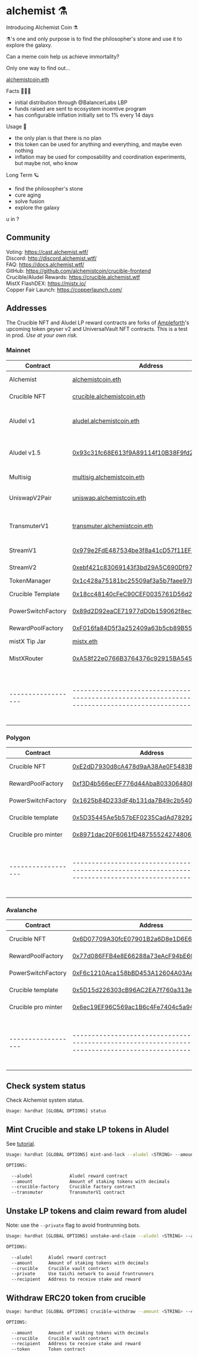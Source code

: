 # alchemist ⚗️

Introducing Alchemist Coin ⚗️

⚗️'s one and only purpose is to find the philosopher's stone and use it to explore the galaxy.

Can a meme coin help us achieve immortality?

Only one way to find out...

[alchemistcoin.eth](https://etherscan.io/token/0x88acdd2a6425c3faae4bc9650fd7e27e0bebb7ab)

Facts 🧝🏽‍♀️

- initial distribution through @BalancerLabs LBP
- funds raised are sent to ecosystem incentive program
- has configurable inflation initially set to 1% every 14 days

Usage 🧪

- the only plan is that there is no plan
- this token can be used for anything and everything, and maybe even nothing
- inflation may be used for composability and coordination experiments, but maybe not, who know

Long Term 🪐

- find the philosopher's stone
- cure aging
- solve fusion
- explore the galaxy

u in ?

## Community

Voting: https://cast.alchemist.wtf/  
Discord: http://discord.alchemist.wtf/  
FAQ: https://docs.alchemist.wtf/  
GitHub: https://github.com/alchemistcoin/crucible-frontend  
Crucible/Aludel Rewards: https://crucible.alchemist.wtf  
MistX FlashDEX: https://mistx.io/  
Copper Fair Launch: https://copperlaunch.com/

## Addresses

The Crucible NFT and Aludel LP reward contracts are forks of [Ampleforth](https://github.com/ampleforth)'s upcoming token geyser v2 and UniversalVault NFT contracts. This is a test in prod. _Use at your own risk._

### Mainnet

| Contract           | Address                                                                                                               | Description                                            |
| ------------------ | --------------------------------------------------------------------------------------------------------------------- | ------------------------------------------------------ |
| Alchemist          | [alchemistcoin.eth](https://etherscan.io/address/alchemistcoin.eth)                                                   | ERC20 token                                            |
| Crucible NFT       | [crucible.alchemistcoin.eth](https://etherscan.io/address/crucible.alchemistcoin.eth)                                 | crucible nft contract                                  |
| Aludel v1          | [aludel.alchemistcoin.eth](https://etherscan.io/address/aludel.alchemistcoin.eth)                                     | ⚗️/WETH LP (Uniswap v2) reward program                  |
| Aludel v1.5        | [0x93c31fc68E613f9A89114f10B38F9fd2EA5de6BC](https://etherscan.io/address/0x93c31fc68E613f9A89114f10B38F9fd2EA5de6BC) | ⚗️/WETH LP (Uniswap v2) reward program                  |
| Multisig           | [multisig.alchemistcoin.eth](https://etherscan.io/address/multisig.alchemistcoin.eth)                                 | community multisig                                     |
| UniswapV2Pair      | [uniswap.alchemistcoin.eth](https://etherscan.io/address/uniswap.alchemistcoin.eth)                                   | [⚗️/WETH uniswap pair](https://lp.mist.alchemist.wtf/)  |
| TransmuterV1       | [transmuter.alchemistcoin.eth](https://etherscan.io/address/transmuter.alchemistcoin.eth)                             | router contract for batched transactions               |
| StreamV1           | [0x979e2FdE487534be3f8a41cD57f11EF9E71cDC1A](https://etherscan.io/address/0x979e2FdE487534be3f8a41cD57f11EF9E71cDC1A) | inflation streaming                                    |
| StreamV2           | [0xebf421c83069143f3bd29A5C690Df97CC261E49c](https://etherscan.io/address/0xebf421c83069143f3bd29A5C690Df97CC261E49c) | inflation streaming                                    |
| TokenManager       | [0x1c428a75181bc25509af3a5b7faee97b4b6d3562](https://etherscan.io/address/0x1c428a75181bc25509af3a5b7faee97b4b6d3562) | treasury                                               |
| Crucible Template  | [0x18cc48140cFeC90CEF0035761D56d2d0ff3a110f](https://etherscan.io/address/0x18cc48140cFeC90CEF0035761D56d2d0ff3a110f) | crucible nft template                                  |
| PowerSwitchFactory | [0x89d2D92eaCE71977dD0b159062f8ec90EA64fc24](https://etherscan.io/address/0x89d2D92eaCE71977dD0b159062f8ec90EA64fc24) | factory contract                                       |
| RewardPoolFactory  | [0xF016fa84D5f3a252409a63b5cb89B555A0d27Ccf](https://etherscan.io/address/0xF016fa84D5f3a252409a63b5cb89B555A0d27Ccf) | factory contract                                       |
| mistX Tip Jar      | [mistx.eth](https://etherscan.io/address/mistx.eth)                                                                   | mistX tip jar                                          |
| MistXRouter        | [0xA58f22e0766B3764376c92915BA545d583c19DBc](https://etherscan.io/address/0xA58f22e0766B3764376c92915BA545d583c19DBc) | mistX transaction router                               |
| ------------------ | --------------------------------------------------------------------------------------------------------------------- | ------------------------------------------------------ |

### Polygon
| Contract           | Address                                                                                                                 | Description                                          |
| ------------------ | ----------------------------------------------------------------------------------------------------------------------- | ---------------------------------------------------- |
| Crucible NFT       | [0xE2dD7930d8cA478d9aA38Ae0F5483B8A3B331C40](https://polygonscan.com/address/0xE2dD7930d8cA478d9aA38Ae0F5483B8A3B331C40)| crucible nft contract                                |
| RewardPoolFactory  | [0xf3D4b566ecEF776d44Aba803306480Ef634CB1Da](https://polygonscan.com/address/0xf3D4b566ecEF776d44Aba803306480Ef634CB1Da)| factory contract                                     |
| PowerSwitchFactory | [0x1625b84D233dF4b131da7B49c2b540890aBA0E96](https://polygonscan.com/address/0x1625b84D233dF4b131da7B49c2b540890aBA0E96)| factory contract                                     |
| Crucible template  | [0x5D35445Ae5b57bEF0235CadAd78292F8baBDba23](https://polygonscan.com/address/0x5D35445Ae5b57bEF0235CadAd78292F8baBDba23)| crucible template                                    |
| Crucible pro minter| [0x8971dac20F6061fD487555242748061e7c34B42E](https://polygonscan.com/address/0x6ec19EF96C569ac1B6c4Fe7404c5a948a9bB7416)| crucible pro minter                                  |
| ------------------ | ----------------------------------------------------------------------------------------------------------------------- | ---------------------------------------------------- |

### Avalanche
| Contract           | Address                                                                                                                 | Description                                          |
| ------------------ | ----------------------------------------------------------------------------------------------------------------------- | ---------------------------------------------------- |
| Crucible NFT       | [0x6D07709A30fcE07901B2a6D8e1D6E6ac17eb96De](https://snowtrace.io/address/0x6D07709A30fcE07901B2a6D8e1D6E6ac17eb96De)   | crucible nft contract                                |
| RewardPoolFactory  | [0x77d086FFB4e8E66288a73eAcF94bE603a0197dbb](https://snowtrace.io/address/0x77d086FFB4e8E66288a73eAcF94bE603a0197dbb)   | factory contract                                     |
| PowerSwitchFactory | [0xF6c1210Aca158bBD453A12604A03AeD2659ac0ef](https://snowtrace.io/address/0xF6c1210Aca158bBD453A12604A03AeD2659ac0ef)   | factory contract                                     |
| Crucible template  | [0x5D15d226303cB96AC2EA7f760a313eA6bB36C508](https://snowtrace.io/address/0x5D15d226303cB96AC2EA7f760a313eA6bB36C508)   | crucible template                                    |
| Crucible pro minter| [0x6ec19EF96C569ac1B6c4Fe7404c5a948a9bB7416](https://snowtrace.io/address/0x6ec19EF96C569ac1B6c4Fe7404c5a948a9bB7416)   | crucible pro minter                                  |
| ------------------ | ----------------------------------------------------------------------------------------------------------------------- | ---------------------------------------------------- |


## Check system status

Check Alchemist system status.

```bash
Usage: hardhat [GLOBAL OPTIONS] status
```

## Mint Crucible and stake LP tokens in Aludel

See [tutorial](https://www.notion.so/alchemist-tutorial-5f4f3f5f8b7946f59b3eb1b41a42d129).

```bash
Usage: hardhat [GLOBAL OPTIONS] mint-and-lock --aludel <STRING> --amount <STRING> --crucible-factory <STRING> --transmuter <STRING>

OPTIONS:

  --aludel              Aludel reward contract
  --amount              Amount of staking tokens with decimals
  --crucible-factory    Crucible factory contract
  --transmuter          TransmuterV1 contract
```

## Unstake LP tokens and claim reward from aludel

Note: use the `--private` flag to avoid frontrunning bots.

```bash
Usage: hardhat [GLOBAL OPTIONS] unstake-and-claim --aludel <STRING> --amount <STRING> --crucible <STRING> [--private] --recipient <STRING>

OPTIONS:

  --aludel      Aludel reward contract
  --amount      Amount of staking tokens with decimals
  --crucible    Crucible vault contract
  --private     Use taichi network to avoid frontrunners
  --recipient   Address to receive stake and reward
```

## Withdraw ERC20 token from crucible

```bash
Usage: hardhat [GLOBAL OPTIONS] crucible-withdraw --amount <STRING> --crucible <STRING> --recipient <STRING> --token <STRING>

OPTIONS:

  --amount      Amount of staking tokens with decimals
  --crucible    Crucible vault contract
  --recipient   Address to receive stake and reward
  --token       Token contract
```
